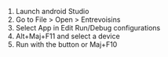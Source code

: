 1. Launch android Studio
2. Go to File > Open > Entrevoisins
3. Select App in Edit Run/Debug configurations
4. Alt+Maj+F11 and select a device
5. Run with the button or Maj+F10